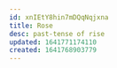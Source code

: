 ```yaml
---
id: xnIEtY8hin7mDQqNqjxna
title: Rose
desc: past-tense of rise
updated: 1641771174110
created: 1641768903779
---
```




